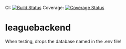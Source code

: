 CI: [![Build Status](https://travis-ci.org/Knniff/loginbackend.svg?branch=master)](https://travis-ci.org/Knniff/loginbackend)
Coverage: [![Coverage Status](https://coveralls.io/repos/github/Knniff/loginbackend/badge.svg?branch=add-ci)](https://coveralls.io/github/Knniff/loginbackend?branch=add-ci)
 # leaguebackend
When testing, drops the database named in the .env file!
